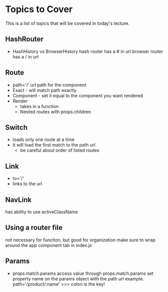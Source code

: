 # Topics to Cover
This is a list of topics that will be covered in today's lecture.

## HashRouter
- HashHistory vs BrowserHistory
hash router has a # in url 
browser router has a / in url

## Route
- path='/' url path for the component
- Exact - will match path exactly
- Component - set it equal to the component you want rendered
- Render
  - takes in a function
  - Nested routes with props.children

## Switch
- loads only one route at a time
- it will load the first match to the path url
  - be careful about order of listed routes
## Link
- to='/'
- links to the url

## NavLink
has ability to use activeClassName
## Using a router file
not necessary for funciton, but good for organization
make sure to wrap <HashRouter> around the app component tab in index.js
## Params
- props.match.params
access value through props.match.params
set property name on the params object with the path url
  example.  path='/product/:name' >>>  colon is the key!

